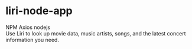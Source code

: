 # liri-node-app
NPM Axios nodejs 
<br>
  Use Liri to look up movie data, music artists, songs, and the latest concert information you need.
